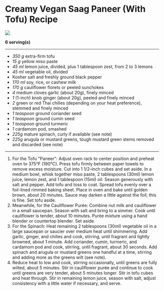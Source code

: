 # Creamy Vegan Saag Paneer (With Tofu) Recipe

![](https://www.seriouseats.com/recipes/images/2016/03/20160330-vegan-saag-paneer-tofu-cauliflower-recipe-16-1500x1125.jpg)

**6 serving(s)**

---

- *350 g* extra-firm tofu
- *15 g* yellow miso paste
- *45 ml* lemon juice, divided, plus 1 tablespoon zest, from 2 to 3 lemons
- *45 ml* vegetable oil, divided
- Kosher salt and freshly ground black pepper
- *170 ml* soy, rice, or cashew milk
- *170 g* cauliflower florets or peeled sunchokes
- *4* medium cloves garlic (about 20g), finely minced
- *1* (1-inch) knob ginger (about 20g), peeled and finely minced
- *2* green or red Thai chilies (depending on your heat preference), stemmed and finely minced
- *1 teaspoon* ground coriander seed
- *1 teaspoon* ground cumin seed
- *1 teaspoon* ground turmeric
- *1* cardamom pod, smashed
- *225g* mature spinach, curly if available (see note)
- *225g* arugula or mustard greens, tough mustard green stems removed and discarded (see note)

---

1. For the Tofu "Paneer": Adjust oven rack to center position and preheat oven to 375°F (190°C). Press tofu firmly between paper towels to remove excess moisture. Cut into 1 1/2–inch cubes and set aside. In a medium bowl, whisk together miso paste, 2 tablespoons (30ml) lemon juice, lemon zest, and 1 tablespoon (15ml) oil. Season generously with salt and pepper. Add tofu and toss to coat. Spread tofu evenly over a foil-lined rimmed baking sheet. Place in oven and bake until golden brown, about 20 minutes. Sauce may darken a little against the foil; this is fine. Set tofu aside.
2. Meanwhile, for the Cauliflower Purée: Combine nut milk and cauliflower in a small saucepan. Season with salt and bring to a simmer. Cook until cauliflower is tender, about 10 minutes. Purée mixture using a hand blender or countertop blender. Set aside.
3. For the Spinach: Heat remaining 2 tablespoons (30ml) vegetable oil in a large saucepan or saucier over medium heat until shimmering. Add garlic, ginger, and chilies and cook, stirring, until fragrant and lightly browned, about 1 minute. Add coriander, cumin, turmeric, and cardamom pod and cook, stirring, until fragrant, about 30 seconds. Add spinach and arugula or mustard greens one handful at a time, stirring and adding more as the greens wilt (see note).
4. Reduce heat to low and cook, stirring occasionally, until greens are fully wilted, about 5 minutes. Stir in cauliflower purée and continue to cook until greens are very tender, about 5 minutes longer. Stir in tofu cubes and heat through. Stir in remaining lemon juice, season with salt, adjust consistency with a little water if necessary, and serve.